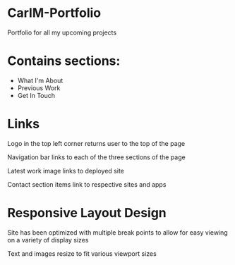 # CarlM-Portfolio
 Portfolio for all my upcoming projects

# Contains sections:
* What I'm About
* Previous Work
* Get In Touch

# Links
Logo in the top left corner returns user to the top of the page

Navigation bar links to each of the three sections of the page

Latest work image links to deployed site

Contact section items link to respective sites and apps

# Responsive Layout Design
Site has been optimized with multiple break points to allow for easy viewing on a variety of display sizes

Text and images resize to fit various viewport sizes

